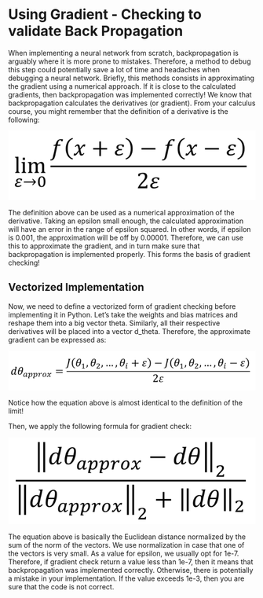 # Using Gradient - Checking to validate Back Propagation
When implementing a neural network from scratch, backpropagation is arguably where it is more prone to mistakes. Therefore, a method to debug this step could potentially save a lot of time and headaches when debugging a neural network.
Briefly, this methods consists in approximating the gradient using a numerical approach. If it is close to the calculated gradients, then backpropagation was implemented correctly!
We know that backpropagation calculates the derivatives (or gradient). From your calculus course, you might remember that the definition of a derivative is the following:

![Images](Images/Picture1.png)

The definition above can be used as a numerical approximation of the derivative. Taking an epsilon small enough, the calculated approximation will have an error in the range of epsilon squared.
In other words, if epsilon is 0.001, the approximation will be off by 0.00001.
Therefore, we can use this to approximate the gradient, and in turn make sure that backpropagation is implemented properly. This forms the basis of gradient checking!

## Vectorized Implementation 
Now, we need to define a vectorized form of gradient checking before implementing it in Python.
Let’s take the weights and bias matrices and reshape them into a big vector theta. Similarly, all their respective derivatives will be placed into a vector d_theta. Therefore, the approximate gradient can be expressed as:

![Images](Images/Picture2.png)

Notice how the equation above is almost identical to the definition of the limit!

Then, we apply the following formula for gradient check:

![Images](Images/Picture3.png)

The equation above is basically the Euclidean distance normalized by the sum of the norm of the vectors. We use normalization in case that one of the vectors is very small.
As a value for epsilon, we usually opt for 1e-7. Therefore, if gradient check return a value less than 1e-7, then it means that backpropagation was implemented correctly. Otherwise, there is potentially a mistake in your implementation. If the value exceeds 1e-3, then you are sure that the code is not correct.

